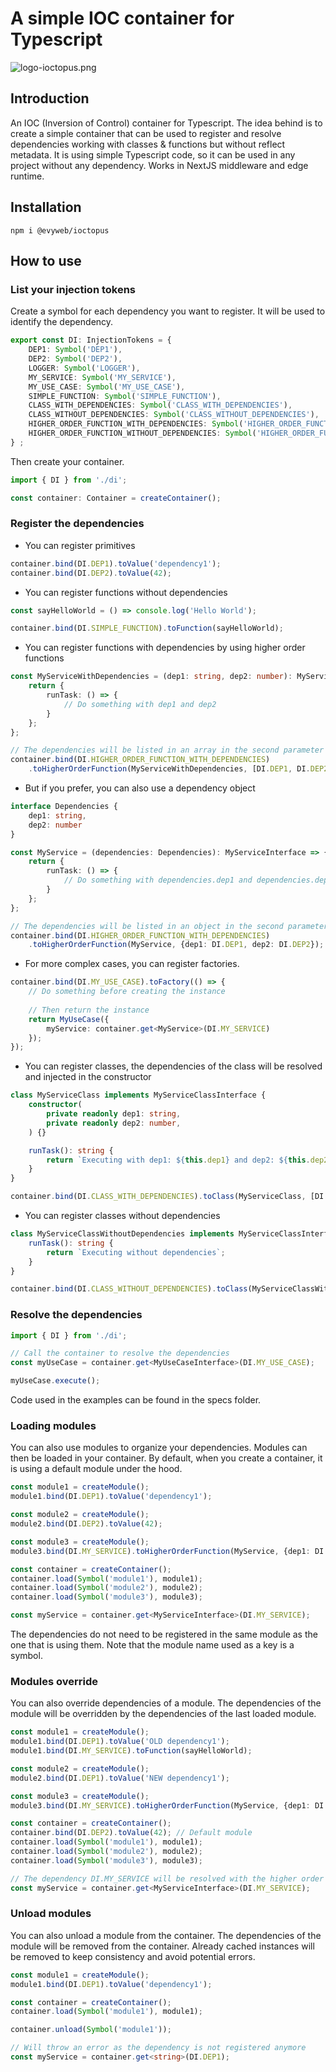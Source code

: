 # A simple IOC container for Typescript

![logo-ioctopus.png](assets/logo-ioctopus.png)

## Introduction
An IOC (Inversion of Control) container for Typescript. 
The idea behind is to create a simple container that can be used to register and resolve dependencies working with classes & functions but without reflect metadata.
It is using simple Typescript code, so it can be used in any project without any dependency.
Works in NextJS middleware and edge runtime.

## Installation
```npm i @evyweb/ioctopus```

## How to use

### List your injection tokens
Create a symbol for each dependency you want to register. It will be used to identify the dependency.

```typescript
export const DI: InjectionTokens = {
    DEP1: Symbol('DEP1'),
    DEP2: Symbol('DEP2'),
    LOGGER: Symbol('LOGGER'),
    MY_SERVICE: Symbol('MY_SERVICE'),
    MY_USE_CASE: Symbol('MY_USE_CASE'),
    SIMPLE_FUNCTION: Symbol('SIMPLE_FUNCTION'),
    CLASS_WITH_DEPENDENCIES: Symbol('CLASS_WITH_DEPENDENCIES'),
    CLASS_WITHOUT_DEPENDENCIES: Symbol('CLASS_WITHOUT_DEPENDENCIES'),
    HIGHER_ORDER_FUNCTION_WITH_DEPENDENCIES: Symbol('HIGHER_ORDER_FUNCTION_WITH_DEPENDENCIES'),
    HIGHER_ORDER_FUNCTION_WITHOUT_DEPENDENCIES: Symbol('HIGHER_ORDER_FUNCTION_WITHOUT_DEPENDENCIES')
} ;
```
Then create your container.

```typescript
import { DI } from './di';

const container: Container = createContainer();
```

### Register the dependencies

- You can register primitives
```typescript
container.bind(DI.DEP1).toValue('dependency1');
container.bind(DI.DEP2).toValue(42);
```

- You can register functions without dependencies
```typescript
const sayHelloWorld = () => console.log('Hello World');

container.bind(DI.SIMPLE_FUNCTION).toFunction(sayHelloWorld);
```

- You can register functions with dependencies by using higher order functions
```typescript
const MyServiceWithDependencies = (dep1: string, dep2: number): MyServiceWithDependenciesInterface => {
    return {
        runTask: () => {
            // Do something with dep1 and dep2
        }
    };
};

// The dependencies will be listed in an array in the second parameter
container.bind(DI.HIGHER_ORDER_FUNCTION_WITH_DEPENDENCIES)
    .toHigherOrderFunction(MyServiceWithDependencies, [DI.DEP1, DI.DEP2]);
```

- But if you prefer, you can also use a dependency object

```typescript
interface Dependencies {
    dep1: string,
    dep2: number
}

const MyService = (dependencies: Dependencies): MyServiceInterface => {
    return {
        runTask: () => {
            // Do something with dependencies.dep1 and dependencies.dep2
        }
    };
};

// The dependencies will be listed in an object in the second parameter
container.bind(DI.HIGHER_ORDER_FUNCTION_WITH_DEPENDENCIES)
    .toHigherOrderFunction(MyService, {dep1: DI.DEP1, dep2: DI.DEP2});
```

- For more complex cases, you can register factories.
    
```typescript
container.bind(DI.MY_USE_CASE).toFactory(() => {
    // Do something before creating the instance
     
    // Then return the instance
    return MyUseCase({
        myService: container.get<MyService>(DI.MY_SERVICE)
    });
});
```

- You can register classes, the dependencies of the class will be resolved and injected in the constructor

```typescript
class MyServiceClass implements MyServiceClassInterface {
    constructor(
        private readonly dep1: string,
        private readonly dep2: number,
    ) {}

    runTask(): string {
        return `Executing with dep1: ${this.dep1} and dep2: ${this.dep2}`;
    }
}

container.bind(DI.CLASS_WITH_DEPENDENCIES).toClass(MyServiceClass, [DI.DEP1, DI.DEP2]);
```

- You can register classes without dependencies
```typescript
class MyServiceClassWithoutDependencies implements MyServiceClassInterface {
    runTask(): string {
        return `Executing without dependencies`;
    }
}

container.bind(DI.CLASS_WITHOUT_DEPENDENCIES).toClass(MyServiceClassWithoutDependencies);
```

### Resolve the dependencies

```typescript
import { DI } from './di';

// Call the container to resolve the dependencies
const myUseCase = container.get<MyUseCaseInterface>(DI.MY_USE_CASE);

myUseCase.execute();
```

Code used in the examples can be found in the specs folder.

### Loading modules

You can also use modules to organize your dependencies. Modules can then be loaded in your container. 
By default, when you create a container, it is using a default module under the hood.

```typescript
const module1 = createModule();
module1.bind(DI.DEP1).toValue('dependency1');

const module2 = createModule();
module2.bind(DI.DEP2).toValue(42);

const module3 = createModule();
module3.bind(DI.MY_SERVICE).toHigherOrderFunction(MyService, {dep1: DI.DEP1, dep2: DI.DEP2});

const container = createContainer();
container.load(Symbol('module1'), module1);
container.load(Symbol('module2'), module2);
container.load(Symbol('module3'), module3);

const myService = container.get<MyServiceInterface>(DI.MY_SERVICE);
```
The dependencies do not need to be registered in the same module as the one that is using them.
Note that the module name used as a key is a symbol.

### Modules override

You can also override dependencies of a module. The dependencies of the module will be overridden by the dependencies of the last loaded module.

```typescript
const module1 = createModule();
module1.bind(DI.DEP1).toValue('OLD dependency1');
module1.bind(DI.MY_SERVICE).toFunction(sayHelloWorld);

const module2 = createModule();
module2.bind(DI.DEP1).toValue('NEW dependency1');

const module3 = createModule();
module3.bind(DI.MY_SERVICE).toHigherOrderFunction(MyService, {dep1: DI.DEP1, dep2: DI.DEP2});

const container = createContainer();
container.bind(DI.DEP2).toValue(42); // Default module
container.load(Symbol('module1'), module1);
container.load(Symbol('module2'), module2);
container.load(Symbol('module3'), module3);

// The dependency DI.MY_SERVICE will be resolved with the higher order function and dep1 will be 'NEW dependency1'
const myService = container.get<MyServiceInterface>(DI.MY_SERVICE);
```

### Unload modules

You can also unload a module from the container. The dependencies of the module will be removed from the container.
Already cached instances will be removed to keep consistency and avoid potential errors.

```typescript
const module1 = createModule();
module1.bind(DI.DEP1).toValue('dependency1');

const container = createContainer();
container.load(Symbol('module1'), module1);

container.unload(Symbol('module1'));

// Will throw an error as the dependency is not registered anymore
const myService = container.get<string>(DI.DEP1); 
```
